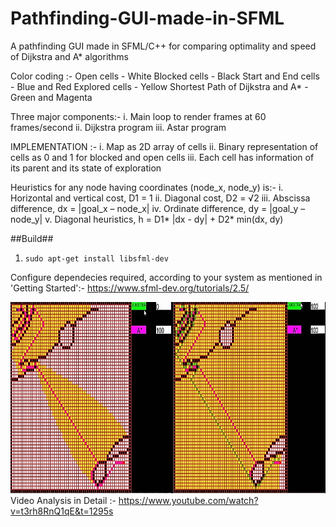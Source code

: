 # Pathfinding-GUI-made-in-SFML
A pathfinding GUI made in SFML/C++ for comparing optimality and speed of Dijkstra and A* algorithms 

Color coding :-
Open cells - White
Blocked cells - Black
Start and End cells - Blue and Red
Explored cells - Yellow
Shortest Path of Dijkstra and A* - Green and Magenta

Three major components:-
i. Main loop to render frames at 60 frames/second
ii. Dijkstra program
iii. Astar program

IMPLEMENTATION :-
i. Map as 2D array of cells
ii. Binary representation of cells as 0 and 1 for blocked and open cells
iii. Each cell has information of its parent and its state of exploration

Heuristics for any node having coordinates (node_x, node_y) is:-
i. Horizontal and vertical cost, D1 = 1
ii. Diagonal cost, D2 = √2
iii. Abscissa difference, dx = |goal_x – node_x|
iv. Ordinate difference, dy = |goal_y – node_y|
v. Diagonal heuristics, h = D1* |dx - dy| + D2* min(dx, dy)

##Build##
1. `sudo apt-get install libsfml-dev`

Configure dependecies required, according to your system as mentioned in 'Getting Started':-
https://www.sfml-dev.org/tutorials/2.5/

![alt text](astar_vs_dijkstra.jpg)  
Video Analysis in Detail :- https://www.youtube.com/watch?v=t3rh8RnQ1qE&t=1295s

